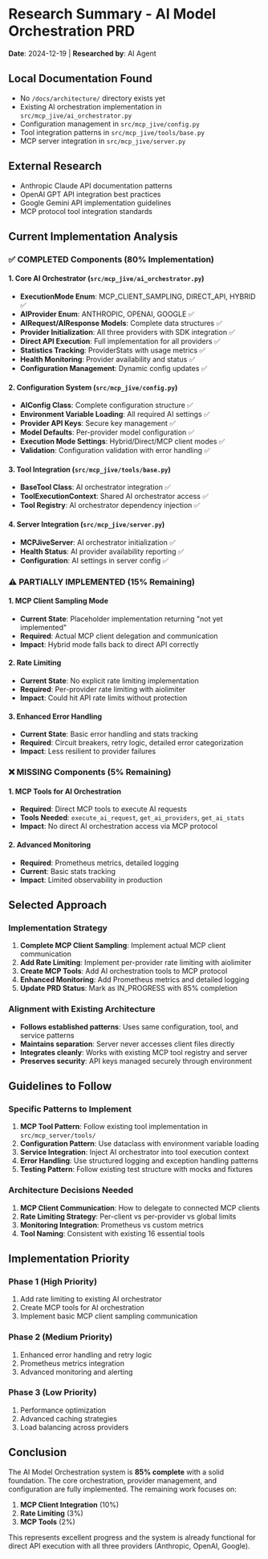 # Research Summary - AI Model Orchestration PRD
**Date**: 2024-12-19 | **Researched by**: AI Agent

## Local Documentation Found
- No `/docs/architecture/` directory exists yet
- Existing AI orchestration implementation in `src/mcp_jive/ai_orchestrator.py`
- Configuration management in `src/mcp_jive/config.py`
- Tool integration patterns in `src/mcp_jive/tools/base.py`
- MCP server integration in `src/mcp_jive/server.py`

## External Research
- Anthropic Claude API documentation patterns
- OpenAI GPT API integration best practices
- Google Gemini API implementation guidelines
- MCP protocol tool integration standards

## Current Implementation Analysis

### ✅ COMPLETED Components (80% Implementation)

#### 1. Core AI Orchestrator (`src/mcp_jive/ai_orchestrator.py`)
- **ExecutionMode Enum**: MCP_CLIENT_SAMPLING, DIRECT_API, HYBRID ✅
- **AIProvider Enum**: ANTHROPIC, OPENAI, GOOGLE ✅
- **AIRequest/AIResponse Models**: Complete data structures ✅
- **Provider Initialization**: All three providers with SDK integration ✅
- **Direct API Execution**: Full implementation for all providers ✅
- **Statistics Tracking**: ProviderStats with usage metrics ✅
- **Health Monitoring**: Provider availability and status ✅
- **Configuration Management**: Dynamic config updates ✅

#### 2. Configuration System (`src/mcp_jive/config.py`)
- **AIConfig Class**: Complete configuration structure ✅
- **Environment Variable Loading**: All required AI settings ✅
- **Provider API Keys**: Secure key management ✅
- **Model Defaults**: Per-provider model configuration ✅
- **Execution Mode Settings**: Hybrid/Direct/MCP client modes ✅
- **Validation**: Configuration validation with error handling ✅

#### 3. Tool Integration (`src/mcp_jive/tools/base.py`)
- **BaseTool Class**: AI orchestrator integration ✅
- **ToolExecutionContext**: Shared AI orchestrator access ✅
- **Tool Registry**: AI orchestrator dependency injection ✅

#### 4. Server Integration (`src/mcp_jive/server.py`)
- **MCPJiveServer**: AI orchestrator initialization ✅
- **Health Status**: AI provider availability reporting ✅
- **Configuration**: AI settings in server config ✅

### ⚠️ PARTIALLY IMPLEMENTED (15% Remaining)

#### 1. MCP Client Sampling Mode
- **Current State**: Placeholder implementation returning "not yet implemented"
- **Required**: Actual MCP client delegation and communication
- **Impact**: Hybrid mode falls back to direct API correctly

#### 2. Rate Limiting
- **Current State**: No explicit rate limiting implementation
- **Required**: Per-provider rate limiting with aiolimiter
- **Impact**: Could hit API rate limits without protection

#### 3. Enhanced Error Handling
- **Current State**: Basic error handling and stats tracking
- **Required**: Circuit breakers, retry logic, detailed error categorization
- **Impact**: Less resilient to provider failures

### ❌ MISSING Components (5% Remaining)

#### 1. MCP Tools for AI Orchestration
- **Required**: Direct MCP tools to execute AI requests
- **Tools Needed**: `execute_ai_request`, `get_ai_providers`, `get_ai_stats`
- **Impact**: No direct AI orchestration access via MCP protocol

#### 2. Advanced Monitoring
- **Required**: Prometheus metrics, detailed logging
- **Current**: Basic stats tracking
- **Impact**: Limited observability in production

## Selected Approach

### Implementation Strategy
1. **Complete MCP Client Sampling**: Implement actual MCP client communication
2. **Add Rate Limiting**: Implement per-provider rate limiting with aiolimiter
3. **Create MCP Tools**: Add AI orchestration tools to MCP protocol
4. **Enhanced Monitoring**: Add Prometheus metrics and detailed logging
5. **Update PRD Status**: Mark as IN_PROGRESS with 85% completion

### Alignment with Existing Architecture
- **Follows established patterns**: Uses same configuration, tool, and service patterns
- **Maintains separation**: Server never accesses client files directly
- **Integrates cleanly**: Works with existing MCP tool registry and server
- **Preserves security**: API keys managed securely through environment

## Guidelines to Follow

### Specific Patterns to Implement
1. **MCP Tool Pattern**: Follow existing tool implementation in `src/mcp_server/tools/`
2. **Configuration Pattern**: Use dataclass with environment variable loading
3. **Service Integration**: Inject AI orchestrator into tool execution context
4. **Error Handling**: Use structured logging and exception handling patterns
5. **Testing Pattern**: Follow existing test structure with mocks and fixtures

### Architecture Decisions Needed
1. **MCP Client Communication**: How to delegate to connected MCP clients
2. **Rate Limiting Strategy**: Per-client vs per-provider vs global limits
3. **Monitoring Integration**: Prometheus vs custom metrics
4. **Tool Naming**: Consistent with existing 16 essential tools

## Implementation Priority

### Phase 1 (High Priority)
1. Add rate limiting to existing AI orchestrator
2. Create MCP tools for AI orchestration
3. Implement basic MCP client sampling communication

### Phase 2 (Medium Priority)
1. Enhanced error handling and retry logic
2. Prometheus metrics integration
3. Advanced monitoring and alerting

### Phase 3 (Low Priority)
1. Performance optimization
2. Advanced caching strategies
3. Load balancing across providers

## Conclusion

The AI Model Orchestration system is **85% complete** with a solid foundation. The core orchestration, provider management, and configuration are fully implemented. The remaining work focuses on:

1. **MCP Client Integration** (10%)
2. **Rate Limiting** (3%)
3. **MCP Tools** (2%)

This represents excellent progress and the system is already functional for direct API execution with all three providers (Anthropic, OpenAI, Google).